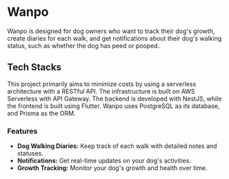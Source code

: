 # Wanpo

Wanpo is designed for dog owners who want to track their dog's growth, create diaries for each walk, and get notifications about their dog's walking status, such as whether the dog has peed or pooped.

## Tech Stacks

This project primarily aims to minimize costs by using a serverless architecture with a RESTful API. The infrastructure is built on AWS Serverless with API Gateway. The backend is developed with NestJS, while the frontend is built using Flutter. Wanpo uses PostgreSQL as its database, and Prisma as the ORM.

### Features
- **Dog Walking Diaries:** Keep track of each walk with detailed notes and statuses.
- **Notifications:** Get real-time updates on your dog's activities.
- **Growth Tracking:** Monitor your dog's growth and health over time.
